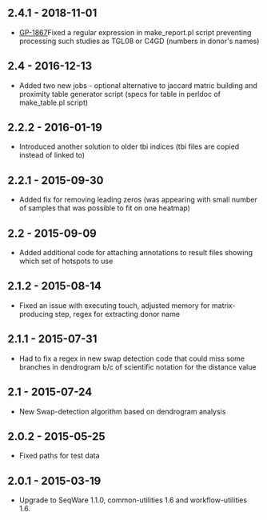 ## 2.4.1 - 2018-11-01
- [GP-1867](https://jira.oicr.on.ca/browse/GP-1867?filter=-1)Fixed a regular expression in make_report.pl script preventing processing such studies as TGL08 or C4GD (numbers in donor's names)
## 2.4   - 2016-12-13
- Added two new jobs - optional alternative to jaccard matric building and proximity table generator script (specs for table in perldoc of make_table.pl script)
## 2.2.2 - 2016-01-19
- Introduced another solution to older tbi indices (tbi files are copied instead of linked to)
## 2.2.1 - 2015-09-30
- Added fix for removing leading zeros (was appearing with small number of samples that was possible to fit on one heatmap)
## 2.2   - 2015-09-09
- Added additional code for attaching annotations to result files showing which set of hotspots to use
## 2.1.2 - 2015-08-14
- Fixed an issue with executing touch, adjusted memory for matrix-producing step, regex for extracting donor name
## 2.1.1 - 2015-07-31
- Had to fix a regex in new swap detection code that could miss some branches in dendrogram b/c of scientific notation for the distance value
## 2.1   - 2015-07-24
- New Swap-detection algorithm based on dendrogram analysis
## 2.0.2 - 2015-05-25
- Fixed paths for test data
## 2.0.1 - 2015-03-19
- Upgrade to SeqWare 1.1.0, common-utilities 1.6 and workflow-utilities 1.6.
